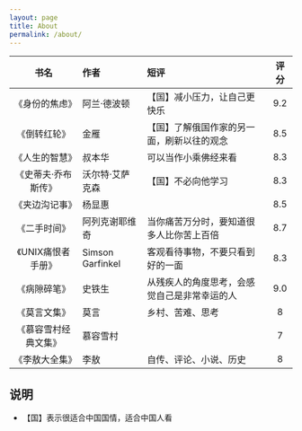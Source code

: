 ```yaml
---
layout: page
title: About
permalink: /about/
---
```


|书名|作者|短评|评分|
|:-:|:-|:-|:-:|
|《身份的焦虑》|阿兰·德波顿|【国】减小压力，让自己更快乐|9.2|
|《倒转红轮》|金雁|【国】了解俄国作家的另一面，刷新以往的观念|8.5|
|《人生的智慧》|叔本华|可以当作小乘佛经来看|8.3|
|《史蒂夫·乔布斯传》|沃尔特·艾萨克森|【国】不必向他学习|8.3|
|《夹边沟记事》|杨显惠||8.5|
|《二手时间》|阿列克谢耶维奇|当你痛苦万分时，要知道很多人比你苦上百倍|8.7|
|《UNIX痛恨者手册》|Simson Garfinkel|客观看待事物，不要只看到好的一面|8.3|
|《病隙碎笔》|史铁生|从残疾人的角度思考，会感觉自己是非常幸运的人|9.0|
|《莫言文集》|莫言|乡村、苦难、思考|8|
|《慕容雪村经典文集》|慕容雪村||7|
|《李敖大全集》|李敖|自传、评论、小说、历史|8|

## 说明

 - 【国】表示很适合中国国情，适合中国人看

